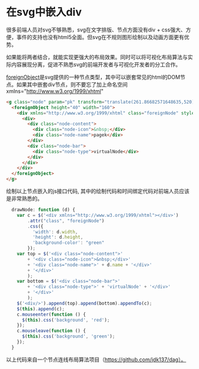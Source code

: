 # 在svg中嵌入div

很多前端人员对svg不够熟悉，svg在文字排版、节点方面没有div + css强大、方便，事件的支持也没有html5全面。但svg在不规则图形绘制以及动画方面更有优势。

如果能将两者结合，就能实现更强大的布局效果。同时可以将可视化布局算法与实际内容展现分离，促进不熟悉svg的前端开发者与可视化开发者的分工合作。

[foreignObject](http://www.w3.org/TR/SVG/extend.html#ForeignObjectElement)是svg提供的一种节点类型，其中可以嵌套常见的html的DOM节点。如果其中嵌套div节点，则不要忘了加上命名空间 xmlns="http://www.w3.org/1999/xhtml"


```html
<g class="node" param="pk" transform="translate(261.86682571648635,520)">
  <foreignObject height="40" width="160">
    <div xmlns="http://www.w3.org/1999/xhtml" class="foreignNode" style="background: none repeat scroll 0% 0% green;">
      <div>
        <div class="node-content">
          <div class="node-icon">&nbsp;</div>
          <div class="node-name">pagek</div>
        </div>
        <div class="node-bar">
          <div class="node-type">virtualNode</div>
        </div>
      </div>
    </div>
  </foreignObject>
</g>
```

绘制以上节点嵌入的js接口代码, 其中的绘制代码和时间绑定代码对前端人员应该是非常熟悉的。
```js
  drawNode: function (d) {
    var c = $('<div xmlns="http://www.w3.org/1999/xhtml"></div>')
        .attr("class", "foreignNode")
        .css({
          'width': d.width,
          'height': d.height,
          'background-color': "green"
        });
    var top = $('<div class="node-content">'
        + '<div class="node-icon">&nbsp;</div>'
        + '<div class="node-name">' + d.name + '</div>'
        + '</div>'
        );
    var bottom = $('<div class="node-bar">'
        + '<div class="node-type">' + 'virtualNode' + '</div>'
        + '</div>'
        );
    $('<div/>').append(top).append(bottom).appendTo(c);
    $(this).append(c);
    c.mouseenter(function () {
      $(this).css('background', 'red');
    });
    c.mouseleave(function () {
      $(this).css('background', 'green');
    });
  }
```

以上代码来自一个节点连线布局算法项目（https://github.com/jdk137/dag）。
